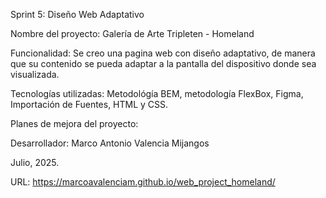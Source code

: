 Sprint 5: Diseño Web Adaptativo

Nombre del proyecto: Galería de Arte Tripleten - Homeland

Funcionalidad: Se creo una pagina web con diseño adaptativo, de manera que su contenido se pueda adaptar a la pantalla del dispositivo donde sea visualizada.

Tecnologías utilizadas: Metodológía BEM, metodología FlexBox, Figma, Importación de Fuentes, HTML y CSS.

Planes de mejora del proyecto: 

Desarrollador: Marco Antonio Valencia Mijangos

Julio, 2025.

URL: https://marcoavalenciam.github.io/web_project_homeland/

